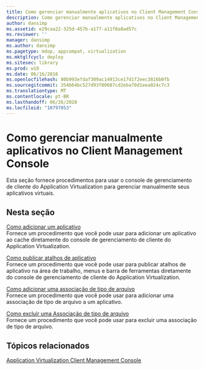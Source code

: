 ```yaml
---
title: Como gerenciar manualmente aplicativos no Client Management Console
description: Como gerenciar manualmente aplicativos no Client Management Console
author: dansimp
ms.assetid: e29caa22-325d-457b-a177-a11f8a8ad57c
ms.reviewer: ''
manager: dansimp
ms.author: dansimp
ms.pagetype: mdop, appcompat, virtualization
ms.mktglfcycl: deploy
ms.sitesec: library
ms.prod: w10
ms.date: 06/16/2016
ms.openlocfilehash: 80b993efdaf309ac14913ce17d1f2eec3816b0fb
ms.sourcegitcommit: 354664bc527d93f80687cd2eba70d1eea024c7c3
ms.translationtype: MT
ms.contentlocale: pt-BR
ms.lasthandoff: 06/26/2020
ms.locfileid: "10797053"
---
```

# Como gerenciar manualmente aplicativos no Client Management Console


Esta seção fornece procedimentos para usar o console de gerenciamento de cliente do Application Virtualization para gerenciar manualmente seus aplicativos virtuais.

## Nesta seção


<a href="" id="how-to-add-an-application"></a>[Como adicionar um aplicativo](how-to-add-an-application.md)  
Fornece um procedimento que você pode usar para adicionar um aplicativo ao cache diretamente do console de gerenciamento de cliente do Application Virtualization.

<a href="" id="how-to-publish-application-shortcuts"></a>[Como publicar atalhos de aplicativo](how-to-publish-application-shortcuts.md)  
Fornece um procedimento que você pode usar para publicar atalhos de aplicativo na área de trabalho, menus e barra de ferramentas diretamente do console de gerenciamento de cliente do Application Virtualization.

<a href="" id="how-to-add-a-file-type-association"></a>[Como adicionar uma associação de tipo de arquivo](how-to-add-a-file-type-association.md)  
Fornece um procedimento que você pode usar para adicionar uma associação de tipo de arquivo a um aplicativo.

<a href="" id="how-to-delete-a-file-type-association"></a>[Como excluir uma Associação de tipo de arquivo](how-to-delete-a-file-type-association.md)  
Fornece um procedimento que você pode usar para excluir uma associação de tipo de arquivo.

## Tópicos relacionados


[Application Virtualization Client Management Console](application-virtualization-client-management-console.md)

 

 





